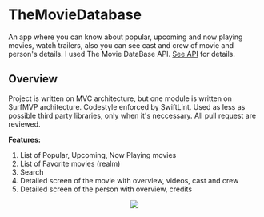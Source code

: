
# TheMovieDatabase

An app where you can know about popular, upcoming and now playing movies, watch trailers, also you can see cast and crew of movie and person's details. I used The Movie DataBase API. [See API](https://developers.themoviedb.org/3/getting-started/introduction) for details.


## Overview

Project is written on MVC architecture, but one module is written on SurfMVP architecture.
Codestyle enforced by SwiftLint.
Used as less as possible third party libraries, only when it's neccessary.
All pull request are reviewed. 

**Features:**

1. List of Popular, Upcoming, Now Playing movies
2. List of Favorite movies (realm)
3. Search
4. Detailed screen of the movie with overview, videos, cast and crew
5. Detailed screen of the person with overview, credits

<p align="center">
	<img src="Images/exampleVideo.gif" />
</p>
